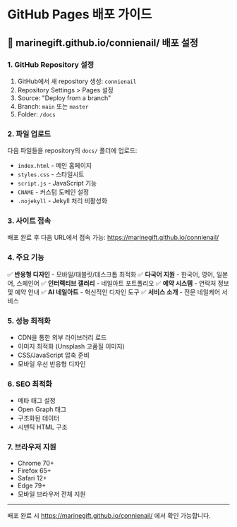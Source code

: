 # GitHub Pages 배포 가이드

## 🚀 marinegift.github.io/connienail/ 배포 설정

### 1. GitHub Repository 설정
1. GitHub에서 새 repository 생성: `connienail`
2. Repository Settings > Pages 설정
3. Source: "Deploy from a branch"
4. Branch: `main` 또는 `master`
5. Folder: `/docs`

### 2. 파일 업로드
다음 파일들을 repository의 `docs/` 폴더에 업로드:
- `index.html` - 메인 홈페이지
- `styles.css` - 스타일시트
- `script.js` - JavaScript 기능
- `CNAME` - 커스텀 도메인 설정
- `.nojekyll` - Jekyll 처리 비활성화

### 3. 사이트 접속
배포 완료 후 다음 URL에서 접속 가능:
https://marinegift.github.io/connienail/

### 4. 주요 기능
✅ **반응형 디자인** - 모바일/태블릿/데스크톱 최적화
✅ **다국어 지원** - 한국어, 영어, 일본어, 스페인어
✅ **인터랙티브 갤러리** - 네일아트 포트폴리오
✅ **예약 시스템** - 연락처 정보 및 예약 안내
✅ **AI 네일아트** - 혁신적인 디자인 도구
✅ **서비스 소개** - 전문 네일케어 서비스

### 5. 성능 최적화
- CDN을 통한 외부 라이브러리 로드
- 이미지 최적화 (Unsplash 고품질 이미지)
- CSS/JavaScript 압축 준비
- 모바일 우선 반응형 디자인

### 6. SEO 최적화
- 메타 태그 설정
- Open Graph 태그
- 구조화된 데이터
- 시맨틱 HTML 구조

### 7. 브라우저 지원
- Chrome 70+
- Firefox 65+ 
- Safari 12+
- Edge 79+
- 모바일 브라우저 전체 지원

---

배포 완료 시 https://marinegift.github.io/connienail/ 에서 확인 가능합니다.